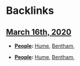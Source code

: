 
# Backlinks
## [March 16th, 2020](<March 16th, 2020.md>)
- **[People](<People.md>):** [Hume](<Hume.md>), [Bentham](<Bentham.md>),

- **[People](<People.md>):** [Hume](<Hume.md>), [Bentham](<Bentham.md>),

